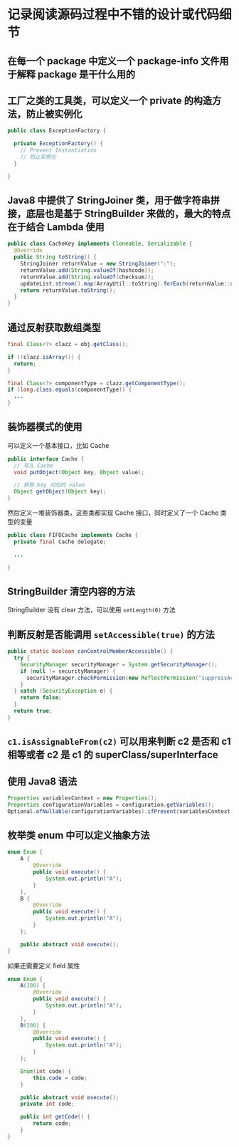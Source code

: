 # 记录阅读源码过程中不错的设计或代码细节

## 在每一个 package 中定义一个 package-info 文件用于解释 package 是干什么用的

## 工厂之类的工具类，可以定义一个 private 的构造方法，防止被实例化

```java
public class ExceptionFactory {

  private ExceptionFactory() {
    // Prevent Instantiation
    // 防止实例化
  }

}
```

## Java8 中提供了 StringJoiner 类，用于做字符串拼接，底层也是基于 StringBuilder 来做的，最大的特点在于结合 Lambda 使用

```java
public class CacheKey implements Cloneable, Serializable {
  @Override
  public String toString() {
    StringJoiner returnValue = new StringJoiner(":");
    returnValue.add(String.valueOf(hashcode));
    returnValue.add(String.valueOf(checksum));
    updateList.stream().map(ArrayUtil::toString).forEach(returnValue::add);
    return returnValue.toString();
  }
}
```

## 通过反射获取数组类型

```java
final Class<?> clazz = obj.getClass();

if (!clazz.isArray()) {
  return;
}

final Class<?> componentType = clazz.getComponentType();
if (long.class.equals(componentType)) {
  ...
}
```

## 装饰器模式的使用

可以定义一个基本接口，比如 Cache

```java
public interface Cache {
  // 写入 Cache
  void putObject(Object key, Object value);

  // 获取 key 对应的 value
  Object getObject(Object key);
}
```

然后定义一堆装饰器类，这些类都实现 Cache 接口，同时定义了一个 Cache 类型的变量

```java
public class FIFOCache implements Cache {
  private final Cache delegate;

  ...

}
```

## StringBuilder 清空内容的方法

StringBuilder 没有 clear 方法，可以使用 `setLength(0)` 方法

## 判断反射是否能调用 `setAccessible(true)` 的方法

```java
public static boolean canControlMemberAccessible() {
  try {
    SecurityManager securityManager = System.getSecurityManager();
    if (null != securityManager) {
      securityManager.checkPermission(new ReflectPermission("suppressAccessChecks"));
    }
  } catch (SecurityException e) {
    return false;
  }
  return true;
}
```

## `c1.isAssignableFrom(c2)` 可以用来判断 c2 是否和 c1 相等或者 c2 是 c1 的 superClass/superInterface

## 使用 Java8 语法

```java
Properties variablesContext = new Properties();
Properties configurationVariables = configuration.getVariables();
Optional.ofNullable(configurationVariables).ifPresent(variablesContext::putAll);
```

## 枚举类 enum 中可以定义抽象方法

```java
enum Enum {
    A {
        @Override
        public void execute() {
            System.out.println("A");
        }
    },
    B {
        @Override
        public void execute() {
            System.out.println("A");
        }
    };

    public abstract void execute();
}
```

如果还需要定义 field 属性

```java
enum Enum {
    A(100) {
        @Override
        public void execute() {
            System.out.println("A");
        }
    },
    B(200) {
        @Override
        public void execute() {
            System.out.println("A");
        }
    };

    Enum(int code) {
        this.code = code;
    }

    public abstract void execute();
    private int code;

    public int getCode() {
        return code;
    }
}
```